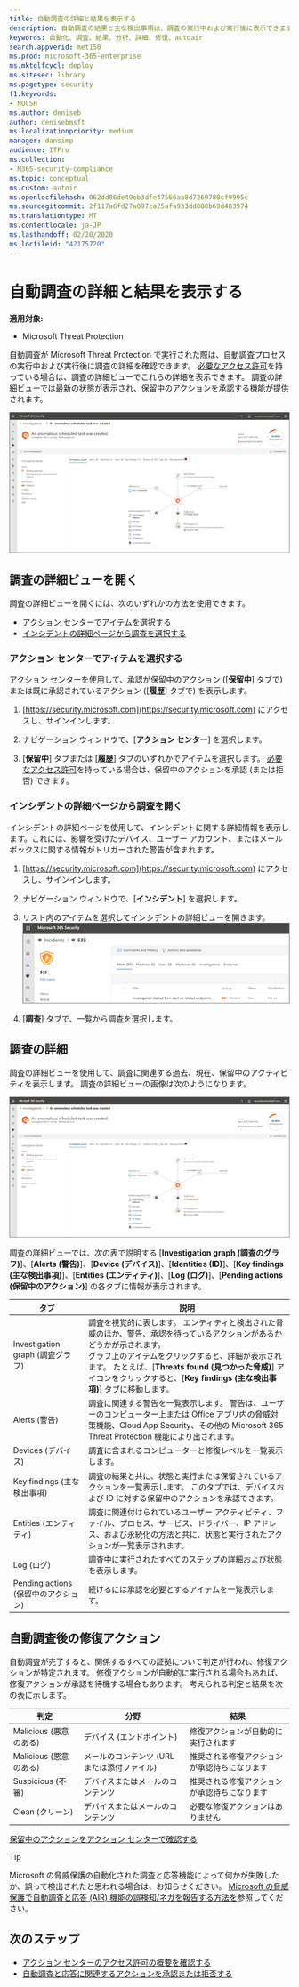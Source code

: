 ```yaml
---
title: 自動調査の詳細と結果を表示する
description: 自動調査の結果と主な検出事項は、調査の実行中および実行後に表示できます。
keywords: 自動化、調査、結果、分析、詳細、修復、autoair
search.appverid: met150
ms.prod: microsoft-365-enterprise
ms.mktglfcycl: deploy
ms.sitesec: library
ms.pagetype: security
f1.keywords:
- NOCSH
ms.author: deniseb
author: denisebmsft
ms.localizationpriority: medium
manager: dansimp
audience: ITPro
ms.collection:
- M365-security-compliance
ms.topic: conceptual
ms.custom: autoir
ms.openlocfilehash: 062dd86de49eb3dfe47566aa8d7269780cf9995c
ms.sourcegitcommit: 2f117a6fd27a097ca25afa933dd088b69d483974
ms.translationtype: MT
ms.contentlocale: ja-JP
ms.lasthandoff: 02/20/2020
ms.locfileid: "42175720"
---
```

# <a name="view-the-details-and-results-of-an-automated-investigation"></a>自動調査の詳細と結果を表示する

**適用対象:**
- Microsoft Threat Protection

自動調査が Microsoft Threat Protection で実行された際は、自動調査プロセスの実行中および実行後に調査の詳細を確認できます。 [必要なアクセス許可](mtp-action-center.md#required-permissions-for-action-center-tasks)を持っている場合は、調査の詳細ビューでこれらの詳細を表示できます。 調査の詳細ビューでは最新の状態が表示され、保留中のアクションを承認する機能が提供されます。 

![調査の詳細](../../media/mtp-air-investdetails.png)

## <a name="open-the-investigation-details-view"></a>調査の詳細ビューを開く

調査の詳細ビューを開くには、次のいずれかの方法を使用できます。
- [アクション センターでアイテムを選択する](#select-an-item-in-the-action-center)
- [インシデントの詳細ページから調査を選択する](#open-an-investigation-from-an-incident-details-page)

### <a name="select-an-item-in-the-action-center"></a>アクション センターでアイテムを選択する

アクション センターを使用して、承認が保留中のアクション ([**保留中**] タブで) または既に承認されているアクション ([**履歴**] タブで) を表示します。 

1. [https://security.microsoft.com](https://security.microsoft.com) にアクセスし、サインインします。 

2. ナビゲーション ウィンドウで、[**アクション センター**] を選択します。 

3. [**保留中**] タブまたは [**履歴**] タブのいずれかでアイテムを選択します。 [必要なアクセス許可](mtp-action-center.md#required-permissions-for-action-center-tasks)を持っている場合は、保留中のアクションを承認 (または拒否) できます。

### <a name="open-an-investigation-from-an-incident-details-page"></a>インシデントの詳細ページから調査を開く

インシデントの詳細ページを使用して、インシデントに関する詳細情報を表示します。これには、影響を受けたデバイス、ユーザー アカウント、またはメールボックスに関する情報がトリガーされた警告が含まれます。

1. [https://security.microsoft.com](https://security.microsoft.com) にアクセスし、サインインします。 

2. ナビゲーション ウィンドウで、[**インシデント**] を選択します。 

3. リスト内のアイテムを選択してインシデントの詳細ビューを開きます。<br/>![インシデントの詳細](../../media/mtp-incidentdetails-tabs.png)

4. [**調査**] タブで、一覧から調査を選択します。

## <a name="investigation-details"></a>調査の詳細

調査の詳細ビューを使用して、調査に関連する過去、現在、保留中のアクティビティを表示します。 調査の詳細ビューの画像は次のようになります。

![調査の詳細](../../media/mtp-air-investdetails.png)

調査の詳細ビューでは、次の表で説明する [**Investigation graph (調査のグラフ)**]、[**Alerts (警告)**]、[**Device (デバイス)**]、[**Identities (ID)**]、[**Key findings (主な検出事項)**]、[**Entities (エンティティ)**]、[**Log (ログ)**]、[**Pending actions (保留中のアクション)**] の各タブに情報が表示されます。

|タブ    |説明 |
|--------|--------|
|Investigation graph (調査グラフ)    |調査を視覚的に表します。 エンティティと検出された脅威のほか、警告、承認を待っているアクションがあるかどうかが示されます。<br/>グラフ上のアイテムをクリックすると、詳細が表示されます。 たとえば、[**Threats found (見つかった脅威)**] アイコンをクリックすると、[**Key findings (主な検出事項)**] タブに移動します。 |
|Alerts (警告) |調査に関連する警告を一覧表示します。 警告は、ユーザーのコンピューター上または Office アプリ内の脅威対策機能、Cloud App Security、その他の Microsoft 365 Threat Protection 機能により出されます。|
|Devices (デバイス)|調査に含まれるコンピューターと修復レベルを一覧表示します。|
|Key findings (主な検出事項)   |調査の結果と共に、状態と実行または保留されているアクションを一覧表示します。 このタブでは、デバイスおよび ID に対する保留中のアクションを承認できます。|
|Entities (エンティティ)   |調査に関連付けられているユーザー アクティビティ、ファイル、プロセス、サービス、ドライバー、IP アドレス、および永続化の方法と共に、状態と実行されたアクションが一覧表示されます。|
|Log (ログ)    |調査中に実行されたすべてのステップの詳細および状態を表示します。|
|Pending actions (保留中のアクション)    |続けるには承認を必要とするアイテムを一覧表示します。|

## <a name="remediation-actions-following-automated-investigation"></a>自動調査後の修復アクション

自動調査が完了すると、関係するすべての証拠について判定が行われ、修復アクションが特定されます。 修復アクションが自動的に実行される場合もあれば、修復アクションが承認を待機する場合もあります。 考えられる判定と結果を次の表に示します。

|判定    |分野   |結果|
|------|------|------|
|Malicious (悪意のある)  |デバイス (エンドポイント)    |修復アクションが自動的に実行されます|
|Malicious (悪意のある)  |メールのコンテンツ (URL または添付ファイル) | 推奨される修復アクションが承認待ちになります|
|Suspicious (不審) |デバイスまたはメールのコンテンツ |推奨される修復アクションが承認待ちになります|
|Clean (クリーン)  |デバイスまたはメールのコンテンツ   |必要な修復アクションはありません|

[保留中のアクションをアクション センターで確認する](mtp-autoir-actions.md#review-a-pending-action-in-the-action-center)

> [!TIP]
> Microsoft の脅威保護の自動化された調査と応答機能によって何かが失敗したか、誤って検出されたと思われる場合は、お知らせください。 [Microsoft の脅威保護で自動調査と応答 (AIR) 機能の誤検知/ネガを報告する方法を](mtp-autoir-report-false-positives-negatives.md)参照してください。

## <a name="next-steps"></a>次のステップ

- [アクション センターのアクセス許可の概要を確認する](mtp-action-center.md#required-permissions-for-action-center-tasks)
- [自動調査と応答に関連するアクションを承認または拒否する](mtp-autoir-actions.md)

